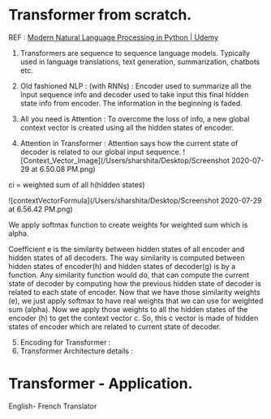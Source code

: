 
# Transformer from scratch.

REF :
[Modern Natural Language Processing in Python | Udemy](https://www.udemy.com/course/modern-nlp/) 


1. Transformers are sequence to sequence language models. Typically used in language translations, text generation, summarization, chatbots etc.
2. Old fashioned NLP : (with RNNs) : Encoder used to summarize all the input sequence info and decoder used to take input this final hidden state info from encoder. The information in the beginning is faded.
3. All you need is Attention : To overcome the loss of info, a new global context vector is created using all the hidden states of encoder. 

4. Attention in Transformer : Attention says how the current state of decoder is related to our global input sequence.
 ![Context_Vector_Image](/Users/sharshita/Desktop/Screenshot 2020-07-29 at 6.50.08 PM.png)
 
 ci = weighted sum of all h(hidden states)
 
 ![contextVectorFormula](/Users/sharshita/Desktop/Screenshot 2020-07-29 at 6.56.42 PM.png)
 
 We apply softmax function to create weights for weighted sum which is alpha.
 
 Coefficient e is the similarity between hidden states of all encoder and hidden states of all decoders. 
 The way similarity is computed between hidden states of encoder(h) and hidden states of decoder(g) is by a function.
 Any similarity function would do, that can compute the current state of decoder by computing how the previous hidden state of decoder is related to each state of encoder.
 Now that we have those similarity weights (e), we just apply softmax to have real weights that we can use for weighted sum (alpha).
 Now we apply those weights to all the hidden states of the encoder (h) to get the context vector c. So, this c vector is made of hidden states of encoder which are related to current state of decoder.
 

5. Encoding for Transformer :
6. Transformer Architecture details :

# Transformer - Application.
English- French Translator




